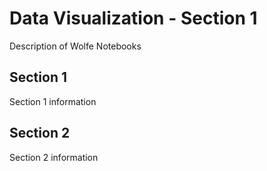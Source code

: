 # Data Visualization - Section 1
Description of Wolfe Notebooks

## Section 1
Section 1 information

## Section 2
Section 2 information
